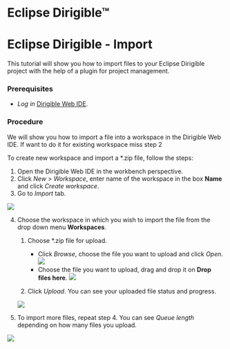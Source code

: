 # Eclipse Dirigible™

# Eclipse Dirigible - Import

This tutorial will show you how to import files to your Eclipse Dirigible project 
with the help of a plugin for project management.

### Prerequisites
* *Log in* [Dirigible Web IDE](http://dirigible.eclipse.org/).

### Procedure
We will show you how to import a file into a workspace in the Dirigible Web IDE. If want to do it for existing workspace miss step 2

To create new workspace and import a \*.zip file, follow the steps:
1. Open the Dirigible Web IDE in the workbench perspective.
2. Click *New* > *Workspace*, enter name of the workspace in the box **Name** and click *Create workspace*.
3. Go to *Import* tab.

![](https://github.com/dirigiblelabs/curriculum-2018/edit/master/NikolayRibin/import2.png)

4. Choose the workspace in which you wish to import the file from the drop down menu **Workspaces**.
	1. Choose \*.zip file for upload.
		- Click *Browse*, choose the file you want to upload and click *Open*.		
		![](https://github.com/dirigiblelabs/curriculum-2018/edit/master/NikolayRibin/import3.png)
		- Choose the file you want to upload, drag and drop it on **Drop files here**.
		![](https://github.com/dirigiblelabs/curriculum-2018/edit/master/NikolayRibin/import4.png)
		
	2. Click *Upload*. You can see your uploaded file status and progress.
	
	![](https://github.com/dirigiblelabs/curriculum-2018/edit/master/NikolayRibin/import5.png)
	
5. To import more files, repeat step 4. You can see *Queue length* depending on how many files you upload.

![](https://github.com/dirigiblelabs/curriculum-2018/edit/master/NikolayRibin/import6.png)
